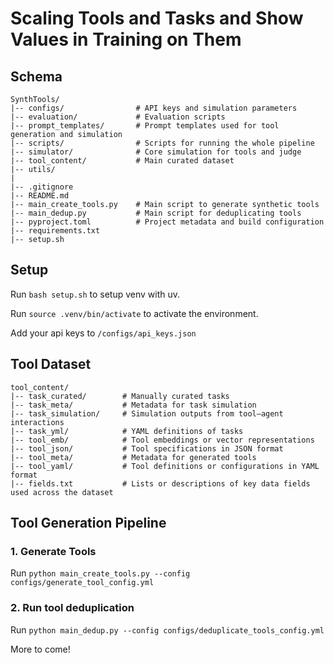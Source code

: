 # Scaling Tools and Tasks and Show Values in Training on Them

## Schema
```
SynthTools/
|-- configs/                # API keys and simulation parameters
|-- evaluation/             # Evaluation scripts
|-- prompt_templates/       # Prompt templates used for tool generation and simulation
|-- scripts/                # Scripts for running the whole pipeline
|-- simulator/              # Core simulation for tools and judge
|-- tool_content/           # Main curated dataset
|-- utils/
|
|-- .gitignore
|-- README.md
|-- main_create_tools.py    # Main script to generate synthetic tools
|-- main_dedup.py           # Main script for deduplicating tools
|-- pyproject.toml          # Project metadata and build configuration
|-- requirements.txt
|-- setup.sh
```
       

## Setup

Run `bash setup.sh` to setup venv with uv.

Run `source .venv/bin/activate` to activate the environment.

Add your api keys to `/configs/api_keys.json`

## Tool Dataset
```
tool_content/
|-- task_curated/        # Manually curated tasks
|-- task_meta/           # Metadata for task simulation
|-- task_simulation/     # Simulation outputs from tool–agent interactions
|-- task_yml/            # YAML definitions of tasks
|-- tool_emb/            # Tool embeddings or vector representations
|-- tool_json/           # Tool specifications in JSON format
|-- tool_meta/           # Metadata for generated tools
|-- tool_yaml/           # Tool definitions or configurations in YAML format
|-- fields.txt           # Lists or descriptions of key data fields used across the dataset
```

## Tool Generation Pipeline
### 1. Generate Tools 
Run `python main_create_tools.py --config configs/generate_tool_config.yml`
### 2. Run tool deduplication 
Run `python main_dedup.py --config configs/deduplicate_tools_config.yml`

More to come!

